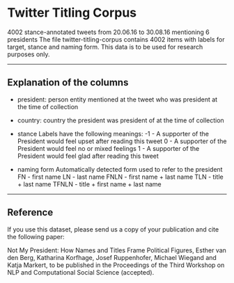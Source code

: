 # Twitter Titling Corpus
4002 stance-annotated tweets from 20.06.16 to 30.08.16 mentioning 6 presidents 
The file twitter-titling-corpus contains 4002 items with labels for target, stance and naming form.
This data is to be used for research purposes only.

---
Explanation of the columns
---

- president:
person entity mentioned at the tweet who was president at the time of collection

- country:
country the president was president of at the time of collection

- stance
Labels have the following meanings:
-1 - A supporter of the President would feel upset after reading this tweet
0 - A supporter of the President would feel no or mixed feelings
1 - A supporter of the President would feel glad after reading this tweet

- naming form
Automatically detected form used to refer to the president
FN - first name
LN - last name
FNLN - first name + last name
TLN - title + last name
TFNLN - title + first name + last name

---
Reference
---
If you use this dataset, please send us a copy of your publication and cite the following paper:

Not My President: How Names and Titles Frame Political Figures, Esther van den Berg, Katharina Korfhage, Josef Ruppenhofer, Michael Wiegand and Katja Markert, to be published in the Proceedings of the Third Workshop on NLP and Computational Social Science (accepted).
